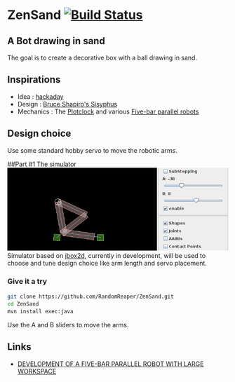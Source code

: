 # ZenSand [![Build Status](https://travis-ci.org/RandomReaper/ZenSand.svg?branch=master)](https://travis-ci.org/RandomReaper/ZenSand)
## A Bot drawing in sand

The goal is to create a decorative box with a ball drawing in sand.

## Inspirations
* Idea : [hackaday](http://blog.hackaday.com)
* Design : [Bruce Shapiro's Sisyphus](http://www.taomc.com/sisyphus/)
* Mechanics : The [Plotclock](https://wiki.fablab-nuernberg.de/w/Ding:Plotclock) and various [Five-bar parallel robots](https://www.google.com/search?q=Five-bar+robots)

## Design choice
Use some standard hobby servo to move the robotic arms.

##Part #1 The simulator
![Simulator](doc/img/sim.png)
Simulator based on [jbox2d](http://www.jbox2d.org/), currently in development, will be used to choose and tune design choice like arm length and servo placement.

### Give it a try
```bash
git clone https://github.com/RandomReaper/ZenSand.git
cd ZenSand
mvn install exec:java
```
Use the A and B sliders to move the arms.

## Links
* [DEVELOPMENT OF A FIVE-BAR PARALLEL ROBOT WITH LARGE WORKSPACE](http://etsmtl.ca/Professeurs/ibonev/documents/pdf/DETC2010.pdf)